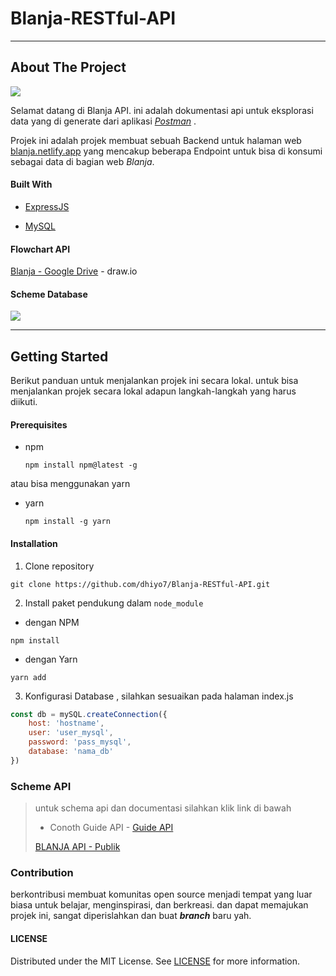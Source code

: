 # Blanja-RESTful-API

----------------

## About The Project

![](https://3.bp.blogspot.com/-4ZwQDCJTENo/XAopD6qwU1I/AAAAAAAAQsI/pZpGpNKQjGwR3nc67LN3CZKHzaTu_lpkwCLcBGAs/w1200-h630-p-k-no-nu/Blanja.png)

Selamat datang di Blanja API. ini adalah dokumentasi api untuk eksplorasi data yang di generate dari aplikasi *[Postman](https://www.postman.com/)* .

Projek ini adalah projek membuat sebuah Backend untuk halaman web [blanja.netlify.app](https://blanja.netlify.app/) yang mencakup beberapa Endpoint untuk bisa di konsumi sebagai data di bagian web *Blanja*.

#### Built With

- [ExpressJS](https://expressjs.com/)

- [MySQL](https://www.mysql.com/)

#### Flowchart API

[Blanja - Google Drive](https://drive.google.com/file/d/1m2F4nPHiFctrc-3hsgHB-A6Sfht2NmqF/view?usp=sharing) - draw.io

#### Scheme Database

![ ](https://res.cloudinary.com/devloops7/image/upload/v1606172024/newBlanja/screenshot-localhost-2020.11.24-05_52_17_npornk.png)

---

## Getting Started

Berikut panduan untuk menjalankan projek ini secara lokal. untuk bisa menjalankan projek secara lokal adapun langkah-langkah yang harus diikuti.

#### Prerequisites

- npm
  
  ```text
  npm install npm@latest -g
  ```

atau bisa menggunakan yarn

- yarn
  
  ```text
  npm install -g yarn
  ```

#### Installation

1. Clone repository

```textile
git clone https://github.com/dhiyo7/Blanja-RESTful-API.git
```

2. Install paket pendukung dalam `node_module`
- dengan NPM

```textile
npm install
```

- dengan Yarn

```textile
yarn add
```

3. Konfigurasi Database , silahkan sesuaikan pada halaman index.js

```js
const db = mySQL.createConnection({
    host: 'hostname',
    user: 'user_mysql',
    password: 'pass_mysql',
    database: 'nama_db'
})
```

### Scheme API

> untuk schema api dan documentasi silahkan klik link di bawah
> 
> - Conoth Guide API - [Guide API](https://github.com/dhiyo7/Blanja-RESTful-API/blob/main/SchemeAPI.md)
> 
> [BLANJA API - Publik](https://documenter.getpostman.com/view/6626576/TVewYPbM)

### Contribution

berkontribusi membuat komunitas open source menjadi tempat yang luar biasa untuk belajar, menginspirasi, dan berkreasi. dan dapat memajukan projek ini, sangat diperislahkan dan buat ***branch*** baru yah.

#### LICENSE

Distributed under the MIT License. See [LICENSE](https://github.com/Vsept17/Blanja-RESTful-API/blob/main/LICENSE) for more information.
